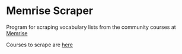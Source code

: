 # Memrise Scraper

Program for scraping vocabulary lists from the community courses at [Memrise](https://www.memrise.com/)

Courses to scrape are [here](https://app.memrise.com/courses/english/)

